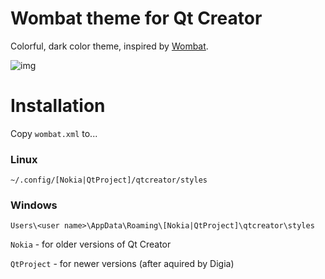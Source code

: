 # Wombat theme for Qt Creator

Colorful, dark color theme, inspired by [Wombat](https://github.com/vim-scripts/Wombat).

![img](https://dl.dropboxusercontent.com/u/5951739/pics/etc/wombat_theme_preview.png)

# Installation
Copy `wombat.xml` to...
### Linux
    ~/.config/[Nokia|QtProject]/qtcreator/styles

### Windows
    Users\<user name>\AppData\Roaming\[Nokia|QtProject]\qtcreator\styles

`Nokia` - for older versions of Qt Creator

`QtProject` - for newer versions (after aquired by Digia)
